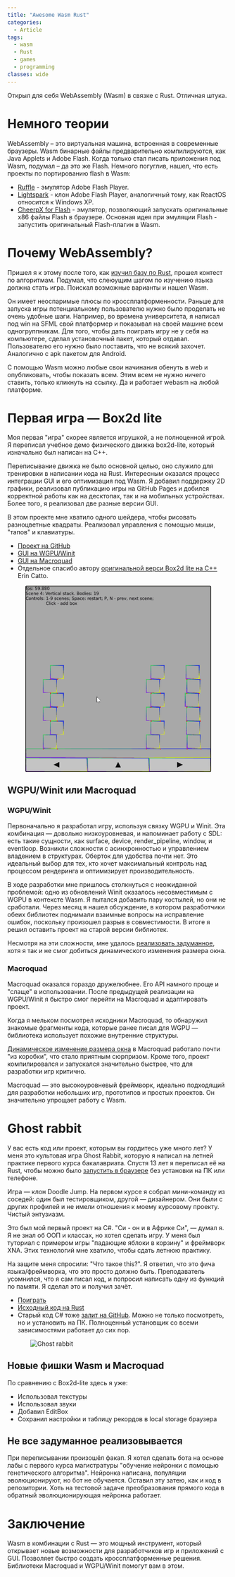 ```yaml
---
title: "Awesome Wasm Rust"
categories:
  - Article
tags:
  - wasm
  - Rust
  - games
  - programming
classes: wide
---
```

Открыл для себя WebAssembly (Wasm) в связке с Rust. Отличная штука.
# Немного теории
WebAssembly – это виртуальная машина, встроенная в современные браузеры. Wasm бинарные файлы предварительно компилируются, как Java Applets и Adobe Flash.
Когда только стал писать приложения под Wasm, подумал – да это же Flash. Немного погуглив, нашел, что есть проекты по портированию flash в Wasm: 
- [Ruffle](https://github.com/ruffle-rs/ruffle) - эмулятор Adobe Flash Player.  
- [Lightspark](https://lightspark.github.io/) - клон Adobe Flash Player, аналогичный тому, как ReactOS относится к Windows XP.
- [CheerpX for Flash](https://leaningtech.com/cheerpx-for-flash/) - эмулятор, позволяющий запускать оригинальные x86 файлы Flash в браузере. Основная идея при эмуляции Flash - запустить оригинальный Flash-плагин в Wasm.

# Почему WebAssembly?
Пришел я к этому после того, как [изучил базу по Rust](https://my-js.org/docs/guide/rust/), прошел контест по алгоритмам. Подумал, что слеюущим шагом по изучению языка должна стать игра. Поискал возможные варианты и нашел Wasm.  

Он имеет неоспаримые плюсы по кроссплатформенности. Раньше для запуска игры потенциальному пользователю нужно было проделать не очень удобные шаги. Например, во времена университета, я написал под win на SFML свой платформер и показывал на своей машине всем одногруппникам. Для того, чтобы дать поиграть игру не у себя на компьютере, сделал установочный пакет, который отдавал. Пользователю его нужно было поставить, что не всякий захочет. Аналогично с apk пакетом для Android.  

С помощью Wasm можно любые свои начинания обенуть в web и опубликовать, чтобы показать всем. Этим всем не нужно ничего ставить, только кликнуть на ссылку. Да и работает webasm на любой платформе.

# Первая игра — Box2d lite
Моя первая "игра" скорее является игрушкой, а не полноценной игрой. Я переписал учебное демо физического движка box2d-lite, который изначально был написан на C++.  

Переписывание движка не было основной целью, оно служило для тренировки в написании кода на Rust. Интересным оказался процесс интеграции GUI и его оптимизация под Wasm. Я добавил поддержку 2D графики, реализовал публикацию игры на GitHub Pages и добился корректной работы как на десктопах, так и на мобильных устройствах. Более того, я реализовал две разные версии GUI.  

В этом проекте мне хватило одного шейдера, чтобы рисовать разноцветные квадраты. Реализовал управления с помощью мыши, "тапов" и клавиатуры.

- [Проект на GitHub](https://github.com/XCemaXX/box2d-lite-rs)  
- [GUI на WGPU/Winit](https://xcemaxx.github.io/box2d-lite-rs/winit_version)  
- [GUI на Macroquad](https://xcemaxx.github.io/box2d-lite-rs/macroquad_version)  
- Отдельное спасибо автору [оригинальной верси Box2d lite на С++](https://github.com/erincatto/box2d-lite/tree/master) Erin Catto.

<figure style="display: flex; justify-content: center;">
  <img src="https://github.com/XCemaXX/box2d-lite-rs/raw/master/docs/box2d_lite.gif" style="width: 100%; max-width: 600px;" alt="Box2d lite">
</figure>

## WGPU/Winit или Macroquad  
### WGPU/Winit  
Первоначально я разработал игру, используя связку WGPU и Winit. Эта комбинация — довольно низкоуровневая, и напоминает работу с SDL: есть такие сущности, как surface, device, render_pipeline, window, и eventloop. Возникли сложности с асинхронностью и управлением владением в структурах. Оберток для удобства почти нет. Это идеальный выбор для тех, кто хочет максимальный контроль над процессом рендеринга и оптимизирует производительность.

В ходе разработки мне пришлось столкнуться с неожиданной проблемой: одно из обновлений Winit оказалось несовместимым с WGPU в контексте Wasm. Я пытался добавить пару костылей, но они не сработали. Через месяц я нашел обсуждение, в котором разработчики обеих библиотек поднимали взаимные вопросы на исправление ошибок, поскольку произошел разрыв в совместимости. В итоге я решил оставить проект на старой версии библиотек.  

Несмотря на эти сложности, мне удалось [реализовать задуманное](https://xcemaxx.github.io/box2d-lite-rs/winit_version), хотя я так и не смог добиться динамического изменения размера окна.

### Macroquad
Macroquad оказался гораздо дружелюбнее. Его API намного проще и "слаще" в использовании. После предыдущей реализации на WGPU/Winit я быстро смог перейти на Macroquad и адаптировать проект.  

Когда я мельком посмотрел исходники Macroquad, то обнаружил знакомые фрагменты кода, которые ранее писал для WGPU — библиотека использует похожие внутренние структуры.  

[Динамическое изменение размера окна](https://xcemaxx.github.io/box2d-lite-rs/macroquad_version) в Macroquad работало почти "из коробки", что стало приятным сюрпризом. Кроме того, проект компилировался и запускался значительно быстрее, что для разработки игр критично.  

Macroquad — это высокоуровневый фреймворк, идеально подходящий для разработки небольших игр, прототипов и простых проектов. Он значительно упрощает работу с Wasm.  

# Ghost rabbit
У вас есть код или проект, которым вы гордитесь уже много лет? У меня это культовая игра Ghost Rabbit, которую я написал на летней практике первого курса бакалавриата. Спустя 13 лет я переписал её на Rust, чтобы можно было [запустить в браузере](https://xcemaxx.github.io/ghost_rabbit_ai/) без установки на ПК или телефоне.  

Игра — клон Doodle Jump. На первом курсе я собрал мини-команду из соседей: один был тестировщиком, другой — дизайнером. Они были с других профилей и не имели отношения к моему курсовому проекту. Чистый энтузиазм.  

Это был мой первый проект на C#. "Си - он и в Африке Си", — думал я. Я не знал об ООП и классах, но хотел сделать игру. У меня был туториал с примером игры "падающие яблоки в корзину" и фреймворк XNA. Этих технологий мне хватило, чтобы сдать летнюю практику.  

На защите меня спросили: "Что такое this?". Я ответил, что это фича языка/фреймворка, что это просто должно быть. Преподаватель усомнился, что я сам писал код, и попросил написать одну из функций по памяти. Я сделал это и получил зачёт.  
- [Поиграть](https://xcemaxx.github.io/ghost_rabbit_ai/)  
- [Исходный код на Rust](ttps://github.com/XCemaXX/ghost_rabbit_ai)  
- Старый код C# тоже [залит на GitHub](https://github.com/XCemaXX/ghost_rabbit_ai/tree/master/legacy). Можно не только посмотреть, но и установить на ПК. Полноценный установщик со всеми зависимостями работает до сих пор.  

<figure style="display: flex; justify-content: center;">
  <img src="https://github.com/XCemaXX/ghost_rabbit_ai/raw/master/docs/ghost_rabbit_gameplay.gif" style="width: 100%; max-width: 400px;" alt="Ghost rabbit">
</figure>

## Новые фишки Wasm и Macroquad  
По сравнению с Box2d-lite здесь я уже:
- Использовал текстуры
- Использовал звуки
- Добавил EditBox
- Сохранил настройки и таблицу рекордов в local storage браузера

## Не все задуманное реализовывается
При переписывании произошёл факап. Я хотел сделать бота на основе лабы с первого курса магистратуры "обучение нейронки с помощью генетического алгоритма". Нейронка написана, популяции эволюционируют, но бот не обучается. Оставил эту затею, как и код в репозитории. Хоть на тестовой задаче преобразования прямого кода в обратный эволюционирующая нейронка работает.

# Заключение
Wasm в комбинации с Rust — это мощный инструмент, который открывает новые возможности для разработчиков игр и приложений c GUI. Позволяет быстро создать кроссплатформенные решения. Библиотеки Macroquad и WGPU/Winit помогут вам в этом.